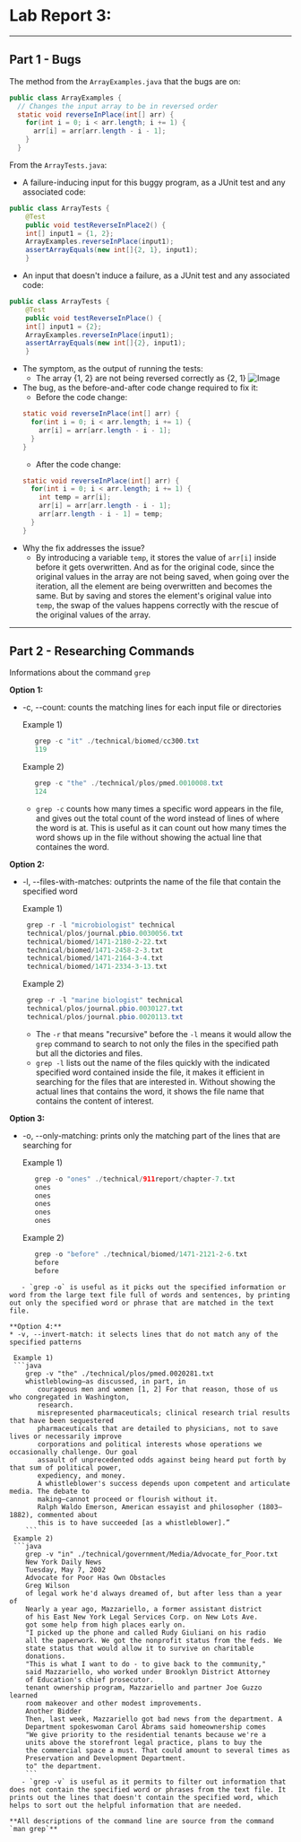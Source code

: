 # **Lab Report 3:**
---
## **Part 1 - Bugs**
The method from the `ArrayExamples.java` that the bugs are on:
```java
public class ArrayExamples {
  // Changes the input array to be in reversed order
  static void reverseInPlace(int[] arr) {
    for(int i = 0; i < arr.length; i += 1) {
      arr[i] = arr[arr.length - i - 1];
    }
  }
```
From the `ArrayTests.java`:
* A failure-inducing input for this buggy program, as a JUnit test and any associated code:
```java
public class ArrayTests {
	@Test 
	public void testReverseInPlace2() {
    int[] input1 = {1, 2};
    ArrayExamples.reverseInPlace(input1);
    assertArrayEquals(new int[]{2, 1}, input1);
	}
```
* An input that doesn't induce a failure, as a JUnit test and any associated code:
```java
public class ArrayTests {
	@Test 
	public void testReverseInPlace() {
    int[] input1 = {2};
    ArrayExamples.reverseInPlace(input1);
    assertArrayEquals(new int[]{2}, input1);
	}
```
* The symptom, as the output of running the tests:
  - The array {1, 2} are not being reversed correctly as {2, 1}
![Image](symptom.png)
* The bug, as the before-and-after code change required to fix it:
  - Before the code change:
  ```java
  static void reverseInPlace(int[] arr) {
    for(int i = 0; i < arr.length; i += 1) {
      arr[i] = arr[arr.length - i - 1];
    }
  }
  ```
  - After the code change:
  ```java
  static void reverseInPlace(int[] arr) {
    for(int i = 0; i < arr.length; i += 1) {
      int temp = arr[i];
      arr[i] = arr[arr.length - i - 1];
      arr[arr.length - i - 1] = temp;
    }
  }
  ```
* Why the fix addresses the issue?
  - By introducing a variable `temp`, it stores the value of `arr[i]` inside before it gets overwritten. And as for the original code, since the original values in the array are not being saved, when going over the iteration, all the element are being overwritten and becomes the same. But by saving and stores the element's original value into `temp`, the swap of the values happens correctly with the rescue of the original values of the array.
    
---
## **Part 2 - Researching Commands**
Informations about the command `grep`

**Option 1:**
* -c, --count: counts the matching lines for each input file or directories
  
  Example 1)
  ```java
     grep -c "it" ./technical/biomed/cc300.txt
     119
  ```
  Example 2)
  ```java
     grep -c "the" ./technical/plos/pmed.0010008.txt
     124
  ```
   - `grep -c` counts how many times a specific word appears in the file, and gives out the total count of the word instead of lines of where the word is at. This is useful as it can count out how many times the word shows up in the file without showing the actual line that containes the word.
       
**Option 2:**
* -l, --files-with-matches: outprints the name of the file that contain the specified word
  
  Example 1)
	```java
     grep -r -l "microbiologist" technical
     technical/plos/journal.pbio.0030056.txt
     technical/biomed/1471-2180-2-22.txt
     technical/biomed/1471-2458-2-3.txt
     technical/biomed/1471-2164-3-4.txt
     technical/biomed/1471-2334-3-13.txt
	```
  Example 2)
	```java
     grep -r -l "marine biologist" technical
     technical/plos/journal.pbio.0030127.txt
     technical/plos/journal.pbio.0020113.txt
	```
	- The `-r` that means "recursive" before the `-l` means it would allow the `grep` command to search to not only the files in the specified path but all the dictories and files.
	- `grep -l` lists out the name of the files quickly with the indicated specified word contained inside the file, it makes it efficient in searching for the files that are interested in. Without showing the actual lines that contains the word, it shows the file name that contains the content of interest.

**Option 3:**
* -o, --only-matching: prints only the matching part of the lines that are searching for
  
  Example 1)
  ```java
     grep -o "ones" ./technical/911report/chapter-7.txt
     ones
     ones
     ones
     ones
     ones
  ```
  Example 2)
  ```java
     grep -o "before" ./technical/biomed/1471-2121-2-6.txt
     before
     before
 ```
 	- `grep -o` is useful as it picks out the specified information or word from the large text file full of words and sentences, by printing out only the specified word or phrase that are matched in the text file.

**Option 4:**
* -v, --invert-match: it selects lines that do not match any of the specified patterns
  
  Example 1)
  ```java
     grep -v "the" ./technical/plos/pmed.0020281.txt
     whistleblowing—as discussed, in part, in 
        courageous men and women [1, 2] For that reason, those of us who congregated in Washington,
        research.
        misrepresented pharmaceuticals; clinical research trial results that have been sequestered
        pharmaceuticals that are detailed to physicians, not to save lives or necessarily improve
        corporations and political interests whose operations we occasionally challenge. Our goal
        assault of unprecedented odds against being heard put forth by that sum of political power,
        expediency, and money.
        A whistleblower's success depends upon competent and articulate media. The debate to
        making—cannot proceed or flourish without it.
        Ralph Waldo Emerson, American essayist and philosopher (1803–1882), commented about
        this is to have succeeded [as a whistleblower].”
     ```
  Example 2)
  ```java
     grep -v "in" ./technical/government/Media/Advocate_for_Poor.txt
     New York Daily News
     Tuesday, May 7, 2002
     Advocate for Poor Has Own Obstacles
     Greg Wilson
     of legal work he'd always dreamed of, but after less than a year of
     Nearly a year ago, Mazzariello, a former assistant district
     of his East New York Legal Services Corp. on New Lots Ave.
     got some help from high places early on.
     "I picked up the phone and called Rudy Giuliani on his radio
     all the paperwork. We got the nonprofit status from the feds. We
     state status that would allow it to survive on charitable
     donations.
     "This is what I want to do - to give back to the community,"
     said Mazzariello, who worked under Brooklyn District Attorney
     of Education's chief prosecutor.
     tenant ownership program, Mazzariello and partner Joe Guzzo learned
     room makeover and other modest improvements.
     Another Bidder
     Then, last week, Mazzariello got bad news from the department. A
     Department spokeswoman Carol Abrams said homeownership comes
     "We give priority to the residential tenants because we're a
     units above the storefront legal practice, plans to buy the
     the commercial space a must. That could amount to several times as
     Preservation and Development Department.
     to" the department.
     ```
 	- `grep -v` is useful as it permits to filter out information that does not contain the specified word or phrases from the text file. It prints out the lines that doesn't contain the specified word, which helps to sort out the helpful information that are needed.

**All descriptions of the command line are source from the command `man grep`**

